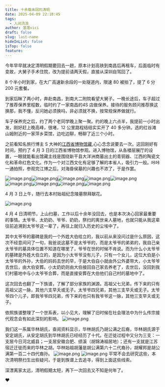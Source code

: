 ```yaml
---
title: 十余载未回的清明
date: 2025-04-09 22:18:45
tags:
  - 人间流浪
author: 落落vici
draft: false
slug: last-name
hideInList: false
isTop: false
feature:
---
```

今年早早就决定清明假期要回去一趟，原本计划高铁到南昌后再租车，后面临时有变故，大舅子手术住院，改为提前请两天假，直接从深圳自驾回了。

8 个半小时到家，在大广高速新余段的一处隧道内，限速 80 被拍了，提了 6 分 200 元套餐。

到家后眯了两小时，奔赴南昌，到南大二附院看望大舅子。一晚长途后，车子超过了推荐保养里程数，临时约了一家南昌的4S 店做保养。接待的服务顾问推荐换这换那，我不懂，反问她必须换吗，非必须就不换，按常规保养做就行。

车子保养完之后，约了两个老同学晚上聚一聚。约的晚上六点半，我提前一小时出发，刚好赶上晚高峰，很堵，12 公里路程结结实实开了 40 多分钟。选的红谷滩山姆附近的一家萍乡菜馆，边吃边聊，畅聊了近三个小时。

之前看知名旅行博主 S 大神的[江西省博物馆藏](https://synyan.cn/76402),心心念念说要去一次。这回刚好有时间，预约了 4 月 3 日的江西省博物馆参观。进入博物馆，从各楼层展厅的设置，一眼就能看出馆藏主线是围绕新干县大洋洲商墓出土的青铜器、江西的陶瓷文化和革命红色文化。作为一个对江西文化有足够了解的本省人，吸引力一般。咔咔一通拍照，参观完江博之后，对海昏侯墓的兴趣也不浓了，于是作罢。

![image.png](https://img.hux.ink/image/2025/04/202504091401897.png)![image.png](https://img.hux.ink/image/2025/04/202504091402227.png)![image.png](https://img.hux.ink/image/2025/04/202504091717619.png)![image.png](https://img.hux.ink/image/2025/04/202504091717941.png)![image.png](https://img.hux.ink/image/2025/04/202504091740227.png)![image.png](https://img.hux.ink/image/2025/04/202504091741469.png)![image.png](https://img.hux.ink/image/2025/04/202504091742320.png)![image.png](https://img.hux.ink/image/2025/04/202504091742457.png)![image.png](https://img.hux.ink/image/2025/04/202504091743311.png)

4 月 3 日上午，随行去本村始祖纪念陵墓祭拜献花。

![image.png](https://img.hux.ink/image/2025/04/202504091748506.png)

4 月 4 日清明节，上山扫墓，工作以后十余年没回去，也是本次决心回家最重要的事情。太爷爷、太奶奶、爷爷、奶奶，祭扫的离世亲人墓地，也就只能从我这辈往前追溯到太爷爷这一辈了，再往上就归入历史的尘埃中了。

其中太爷爷的墓碑是我的一个外姓大伯给立的，我以前从来没问过是什么原因，这次不经意间问了一句，我爸说这墓不是太爷爷的，而是太爷爷的弟弟的，我自己亲太爷爷的墓具体位置不知道在哪里了，爷爷在世的时候不肯说。而为什么小太爷爷的墓碑是外姓大伯立的，是因为小太爷爷没有儿子，只有一个女儿，这位大伯是小太爷爷的外孙，大伯的妈妈去世的早，于是大伯自小就由外公外婆带大，小太爷爷去世后，由大伯安葬。小太奶奶则由大伯接回自己家去养老了，去世后，没回到我们村墓地中与小太爷爷合葬，而是直接安葬在大伯他们自己村的墓地中了。

这次回去也翻了一下族谱，了解了部分家族的渊源。高祖父七兄弟，传下来的只有高祖父这一脉，其他六支早夭或无子。太爷爷四兄弟，其他三支早夭或无子。太爷爷四个儿子，即我爷爷四兄弟，传下来的也只有我爷爷这一脉，其他三支早夭或无子。

依照族谱整理了一个世系表，以小见大，理解了旧时候在社会理法中为什么传宗接代观念会有如此深刻的影响。
![image.png](https://img.hux.ink/image/2025/04/202504101141048.png)

我们这一系属华林胡氏，查阅资料显示，华林胡氏乃胡公满之后裔，华林胡氏源于安定胡氏，从安定胡氏到华林胡氏已经经历了十代。在迁徙过程中又分为三支：一支居今日河北威县；一支居安徽合肥、绩溪（胡锦涛祖居地）；还有一支就是江苏宿迁迁徙而来的华林之胡。华林始祖胡藩是胡公满第六十二代裔孙，胡耀邦是胡公满第一百二十四代裔孙。
![image.png](https://img.hux.ink/image/2025/04/202504101405880.png) ![image.png](https://img.hux.ink/image/2025/04/202504101406726.png)
平常不会去研究这些，本次清明祭扫生出些疑问，于是到族谱上去追寻，得到上面这些线索。

深漂离家太远，清明假期太短，再下一次回去又不知是何年了。

❤
